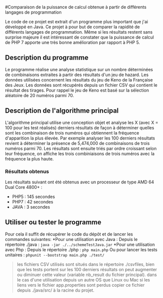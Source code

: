#Comparaison de la puissance de calcul obtenue à partir de différents langages de programmation

Le code de ce projet est extrait d'un programme plus important que j'ai développé en Java. 
Ce projet à pour but de comparer la rapidité de différents langages de programmation. 
Même si les résultats restent sans surprise majeure il est intéressant de constater que la puissance de calcul de PHP 7 apporte une très bonne amélioration par rapport à PHP 5.

## Description du programme
Le programme réalise une analyse statistique sur un nombre déterminées de combinaisons extraites à partir des résultats d'un jeu de hazard.
Les données utilisées concernent les résultats du jeu de Keno de la Française des Jeux.
Les données sont récupérés depuis un fichier CSV qui contient le résultat des tirages. Pour rappel le jeu de Keno est basé sur la sélection aléatoire de 20 numéros parmi 70.

## Description de l'algorithme principal
L'algorithme principal utilise une conception objet et analyse les X (avec X = 100 pour les test réalisés) derniers résultats de façon à déterminer quelles sont les combinaison de trois numéros qui obtiennent la fréquence d'apparition la plus élevée.
Par exemple analyser les 100 derniers résultats revient à déterminer la présence de 5,474,000 de combinaisons de trois numéros parmi 70.
Les résultats sont ensuite triés par ordre croissant selon leur fréquence, on affiche les trois combiniaisons de trois numéros avec la fréquence la plus haute.
### Résultats obtenus
Les résultats suivant ont été obtenus avec un processeur de type AMD 64 Dual Core 4800+ :
* PHP5 : 145 secondes
* PHP7 : 42 secondes
* JAVA : 3 secondes

## Utiliser ou tester le programme
Pour cela il suffit de récupérer le code du dépôt et de lancer les commandes suivantes:
*Pour une utilisation avec Java :
Depuis le répertoire ./java : `java -jar ./../schemeTestJava.jar`
*Pour une utilisation avec Php :
Depuis le répertoire ./php : `php main.php`
Ou pour lancer les tests unitaires : `phpunit --bootstrap main.php ./test/`
> les fichiers CSV utilisés sont situés dans le répertoire ./csvfiles, bien que les tests portent sur les 100 derniers résultats on peut augmenter ou diminuer cette valeur (variable nb_result du fichier principal).
> dans le cas d'une utilisation depuis un autre OS que Linux ou Mac si les liens vers le fichier app.properties sont perdus copier ce fichier depuis ./java/src/ à la racine du projet.
